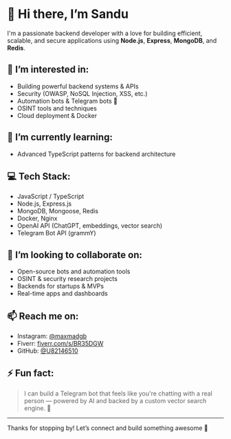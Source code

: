 # 👋 Hi there, I’m Sandu

I'm a passionate backend developer with a love for building efficient, scalable, and secure applications using **Node.js**, **Express**, **MongoDB**, and **Redis**.

## 👀 I’m interested in:
- Building powerful backend systems & APIs
- Security (OWASP, NoSQL Injection, XSS, etc.)
- Automation bots & Telegram bots 🤖
- OSINT tools and techniques
- Cloud deployment & Docker

## 🌱 I’m currently learning:
- Advanced TypeScript patterns for backend architecture

## 💻 Tech Stack:
- JavaScript / TypeScript
- Node.js, Express.js
- MongoDB, Mongoose, Redis
- Docker, Nginx
- OpenAI API (ChatGPT, embeddings, vector search)
- Telegram Bot API (grammY)

## 💞️ I’m looking to collaborate on:
- Open-source bots and automation tools
- OSINT & security research projects
- Backends for startups & MVPs
- Real-time apps and dashboards

## 📫 Reach me on:
- Instagram: [@maxmadgb](https://www.instagram.com/maxmadgb/)
- Fiverr: [fiverr.com/s/BR35DGW](https://www.fiverr.com/s/BR35DGW)
- GitHub: [@U82146510](https://github.com/U82146510)

## ⚡ Fun fact:
> I can build a Telegram bot that feels like you're chatting with a real person — powered by AI and backed by a custom vector search engine. 🤯

---

Thanks for stopping by! Let’s connect and build something awesome 🚀
